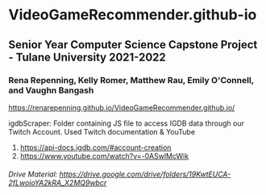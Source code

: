 # VideoGameRecommender.github-io

## Senior Year Computer Science Capstone Project - Tulane University 2021-2022
### Rena Repenning, Kelly Romer, Matthew Rau, Emily O'Connell, and Vaughn Bangash

https://renarepenning.github.io/VideoGameRecommender.github.io/

igdbScraper: Folder containing JS file to access IGDB data through our Twitch Account. Used Twitch documentation & YouTube
1. https://api-docs.igdb.com/#account-creation
2. https://www.youtube.com/watch?v=-0ASwlMcWik


###### Drive Material: https://drive.google.com/drive/folders/19KwtEUCA-2fLwoioYA2kRA_X2MQ9wbcr
